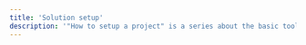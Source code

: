 ```yaml
---
title: 'Solution setup'
description: '"How to setup a project" is a series about the basic tools and configurations that can be used into starting a new development project.'
---
```


